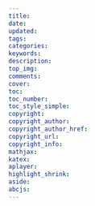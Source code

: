 ```yaml
---
title:
date:
updated:
tags:
categories:
keywords:
description:
top_img:
comments:
cover:
toc:
toc_number:
toc_style_simple:
copyright:
copyright_author:
copyright_author_href:
copyright_url:
copyright_info:
mathjax:
katex:
aplayer:
highlight_shrink:
aside:
abcjs:
---
```

<!-- title	【必需】页面标题
date	【必需】页面创建日期
type	【必需】标签、分类和友情链接三个页面需要配置
updated	【可选】页面更新日期
description	【可选】页面描述
keywords	【可选】页面关键字
comments	【可选】显示页面评论模块 (默认 true)
top_img	【可选】页面顶部图片
mathjax	【可选】显示mathjax (当设置mathjax的per_page: false时，才需要配置，默认 false)
katex	【可选】显示katex (当设置katex的per_page: false时，才需要配置，默认 false)
aside	【可选】显示侧边栏 (默认 true)
aplayer	【可选】在需要的页面加载aplayer的js和css,请参考文章下面的音乐 配置
highlight_shrink	【可选】配置代码框是否展开 (true/false) (默认为设置中highlight_shrink的配置)
random	【可选】配置友情链接是否随机排序（默认为 false) -->
